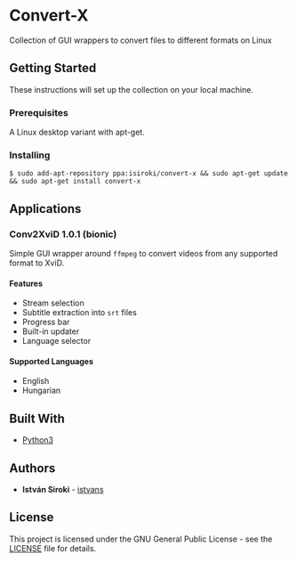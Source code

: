 # Convert-X

Collection of GUI wrappers to convert files to different formats on Linux

## Getting Started

These instructions will set up the collection on your local machine.

### Prerequisites

A Linux desktop variant with apt-get.

### Installing

```
$ sudo add-apt-repository ppa:isiroki/convert-x && sudo apt-get update && sudo apt-get install convert-x
```

## Applications

### Conv2XviD 1.0.1 (bionic)

Simple GUI wrapper around `ffmpeg` to convert videos from any supported format to XviD.

#### Features

* Stream selection
* Subtitle extraction into `srt` files
* Progress bar
* Built-in updater
* Language selector

#### Supported Languages

* English
* Hungarian

## Built With

* [Python3](https://docs.python.org/3/)

## Authors

* **István Siroki** - [istvans](https://github.com/istvans)

## License

This project is licensed under the GNU General Public License - see the [LICENSE](LICENSE) file for details.
